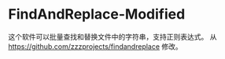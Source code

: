 # FindAndReplace-Modified
这个软件可以批量查找和替换文件中的字符串，支持正则表达式。
从 https://github.com/zzzprojects/findandreplace 修改。
